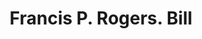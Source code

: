 ---
doi: 10.7916/D8BC59PH
date_other: '1860'
date_other_textual: 1860-1869
form: printed ephemera
genre:
- Invoices
name:
- Francis P. Rogers
object_in_context_url: https://biggert.cul.columbia.edu/items/view/ave_biggert_01401
subject_hierarchical_geographic:
- Philadelphia, Pennsylvania, United States
subject_name:
- Francis P. Rogers
title: Francis P. Rogers. Bill
sort_title: Francis P. Rogers. Bill
call_number: ave_biggert_01401
coordinates:
- 40.00944444444445,-75.13333333333334
pid: ave_biggert_01401
identifiers: ave_biggert_01401
permalink: /biggert/ave_biggert_01401/
layout: iiif-image-page
---